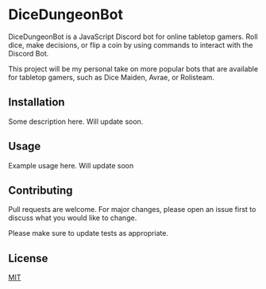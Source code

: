 # DiceDungeonBot

DiceDungeonBot is a JavaScript Discord bot for online tabletop gamers. Roll dice, make decisions, or flip a coin by using commands to interact with the Discord Bot.

This project will be my personal take on more popular bots that are available for tabletop gamers, such as Dice Maiden, Avrae, or Rolisteam.

## Installation

Some description here. Will update soon.

## Usage

Example usage here. Will update soon

## Contributing

Pull requests are welcome. For major changes, please open an issue first to discuss what you would like to change.

Please make sure to update tests as appropriate.

## License
[MIT](https://choosealicense.com/licenses/mit/)
